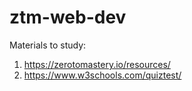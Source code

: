 # ztm-web-dev

Materials to study:
1. https://zerotomastery.io/resources/
2. https://www.w3schools.com/quiztest/